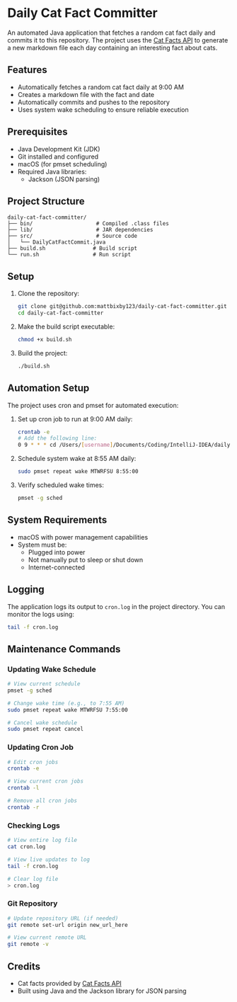 # Daily Cat Fact Committer

An automated Java application that fetches a random cat fact daily and commits it to this repository. The project uses the [Cat Facts API](https://catfact.ninja/) to generate a new markdown file each day containing an interesting fact about cats.

## Features

- Automatically fetches a random cat fact daily at 9:00 AM
- Creates a markdown file with the fact and date
- Automatically commits and pushes to the repository
- Uses system wake scheduling to ensure reliable execution

## Prerequisites

- Java Development Kit (JDK)
- Git installed and configured
- macOS (for pmset scheduling)
- Required Java libraries:
    - Jackson (JSON parsing)

## Project Structure

```
daily-cat-fact-committer/
├── bin/                    # Compiled .class files
├── lib/                    # JAR dependencies
├── src/                    # Source code
│   └── DailyCatFactCommit.java
├── build.sh               # Build script
└── run.sh                 # Run script
```

## Setup

1. Clone the repository:
   ```bash
   git clone git@github.com:mattbixby123/daily-cat-fact-committer.git
   cd daily-cat-fact-committer
   ```

2. Make the build script executable:
   ```bash
   chmod +x build.sh
   ```

3. Build the project:
   ```bash
   ./build.sh
   ```

## Automation Setup

The project uses cron and pmset for automated execution:

1. Set up cron job to run at 9:00 AM daily:
   ```bash
   crontab -e
   # Add the following line:
   0 9 * * * cd /Users/[username]/Documents/Coding/IntelliJ-IDEA/daily-cat-fact-committer && ./run.sh >> /Users/[username]/Documents/Coding/IntelliJ-IDEA/daily-cat-fact-committer/cron.log 2>&1
   ```

2. Schedule system wake at 8:55 AM daily:
   ```bash
   sudo pmset repeat wake MTWRFSU 8:55:00
   ```

3. Verify scheduled wake times:
   ```bash
   pmset -g sched
   ```

## System Requirements

- macOS with power management capabilities
- System must be:
    - Plugged into power
    - Not manually put to sleep or shut down
    - Internet-connected

## Logging

The application logs its output to `cron.log` in the project directory. You can monitor the logs using:
```bash
tail -f cron.log
```

## Maintenance Commands

### Updating Wake Schedule
```bash
# View current schedule
pmset -g sched

# Change wake time (e.g., to 7:55 AM)
sudo pmset repeat wake MTWRFSU 7:55:00

# Cancel wake schedule
sudo pmset repeat cancel
```

### Updating Cron Job
```bash
# Edit cron jobs
crontab -e

# View current cron jobs
crontab -l

# Remove all cron jobs
crontab -r
```

### Checking Logs
```bash
# View entire log file
cat cron.log

# View live updates to log
tail -f cron.log

# Clear log file
> cron.log
```

### Git Repository
```bash
# Update repository URL (if needed)
git remote set-url origin new_url_here

# View current remote URL
git remote -v
```

## Credits

- Cat facts provided by [Cat Facts API](https://catfact.ninja/)
- Built using Java and the Jackson library for JSON parsing